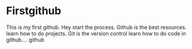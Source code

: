 # Firstgithub
This is my first github.
Hey start the process.
Github is the best  resources.
learn how to do projects.
Git is the version control
learn how to do code in github....
github
